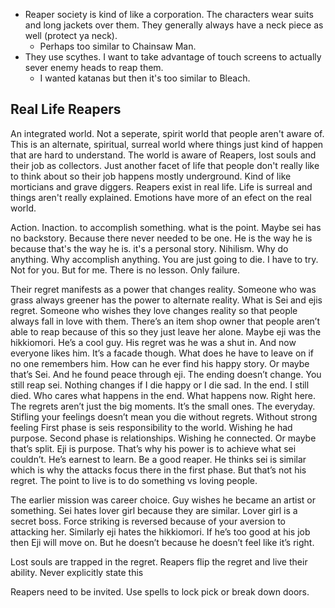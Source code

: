 - Reaper society is kind of like a corporation. The characters wear suits and long jackets over them. They generally always have a neck piece as well (protect ya neck).
	- Perhaps too similar to Chainsaw Man.
- They use scythes. I want to take advantage of touch screens to actually sever enemy heads to reap them.
	- I wanted katanas but then it's too similar to Bleach.

## **Real Life Reapers**
An integrated world. Not a seperate, spirit world that people aren't aware of. This is an alternate, spiritual, surreal world where things just kind of happen that are hard to understand. The world is aware of Reapers, lost souls and their job as collectors. Just another facet of life that people don't really like to think about so their job happens mostly underground. Kind of like morticians and grave diggers. Reapers exist in real life. Life is surreal and things aren't really explained. Emotions have more of an efect on the real world.

Action. Inaction. to accomplish something. what is the point. Maybe sei has no backstory. Because there never needed to be one. He is the way he is because that's the way he is. it's a personal story. Nihilism. Why do anything. Why accomplish anything. You are just going to die. I have to try. Not for you. But for me. There is no lesson. Only failure.

Their regret manifests as a power that changes reality. Someone who was grass always greener has the power to alternate reality. What is Sei and ejis regret. Someone who wishes they love changes reality so that people always fall in love with them. There’s an item shop owner that people aren’t able to reap because of this so they just leave her alone. Maybe eji was the hikkiomori. He’s a cool guy. His regret was he was a shut in. And now everyone likes him. It’s a facade though. What does he have to leave on if no one remembers him. How can he ever find his happy story. Or maybe that’s Sei. And he found peace through eji. The ending doesn’t change. You still reap sei. Nothing changes if I die happy or I die sad. In the end. I still died. Who cares what happens in the end. What happens now. Right here. The regrets aren’t just the big moments. It’s the small ones. The everyday. Stifling your feelings doesn’t mean you die without regrets. Without strong feeling First phase is seis responsibility to the world. Wishing he had purpose. Second phase is relationships. Wishing he connected. Or maybe that’s split. Eji is purpose. That’s why his power is to achieve what sei couldn’t. He’s earnest to learn. Be a good reaper. He thinks sei is similar which is why the attacks focus there in the first phase. But that’s not his regret. The point to live is to do something vs loving people.

The earlier mission was career choice. Guy wishes he became an artist or something. Sei hates lover girl because they are similar. Lover girl is a secret boss. Force striking is reversed because of your aversion to attacking her. Similarly eji hates the hikkiomori. If he’s too good at his job then Eji will move on. But he doesn’t because he doesn’t feel like it’s right.

Lost souls are trapped in the regret. Reapers flip the regret and live their ability. Never explicitly state this

Reapers need to be invited. Use spells to lock pick or break down doors.